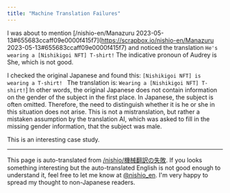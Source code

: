 ```yaml
---
title: "Machine Translation Failures"
---
```


I was about to mention [/nishio-en/Manazuru 2023-05-13#655683ccaff09e0000f415f7](https://scrapbox.io/nishio-en/Manazuru 2023-05-13#655683ccaff09e0000f415f7) and noticed the translation `He's wearing a [Nishikigoi NFT] T-shirt!` The indicative pronoun of Audrey is She, which is not good.

I checked the original Japanese and found this: `[Nishikigoi NFT] is wearing a T-shirt! `
The translation is: `Wearing a [Nishikigoi NFT] T-shirt!`]
In other words, the original Japanese does not contain information on the gender of the subject in the first place. In Japanese, the subject is often omitted. Therefore, the need to distinguish whether it is he or she in this situation does not arise. This is not a mistranslation, but rather a mistaken assumption by the translation AI, which was asked to fill in the missing gender information, that the subject was male.

This is an interesting case study.


---
This page is auto-translated from [/nishio/機械翻訳の失敗](https://scrapbox.io/nishio/機械翻訳の失敗). If you looks something interesting but the auto-translated English is not good enough to understand it, feel free to let me know at [@nishio_en](https://twitter.com/nishio_en). I'm very happy to spread my thought to non-Japanese readers.